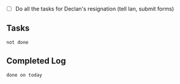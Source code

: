 - [ ] Do all the tasks for Declan's resignation (tell Ian, submit forms)
## Tasks
```tasks
not done
```

## Completed Log
```tasks
done on today
`````
